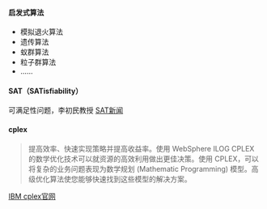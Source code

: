 #### 启发式算法
- 模拟退火算法
- 遗传算法
- 蚁群算法
- 粒子群算法
- ……

#### SAT（SATisfiability）
可满足性问题，李初民教授
[SAT新闻](http://www.batdaily.com/news/20170919/19267.html)


#### cplex
> 提高效率、快速实现策略并提高收益率。使用 WebSphere ILOG CPLEX 的数学优化技术可以就资源的高效利用做出更佳决策。使用 CPLEX，可以将复杂的业务问题表现为数学规划 (Mathematic Programming) 模型。高级优化算法使您能够快速找到这些模型的解决方案。

[IBM cplex官网](http://www-01.ibm.com/software/commerce/optimization/cplex-optimizer/index.html)
